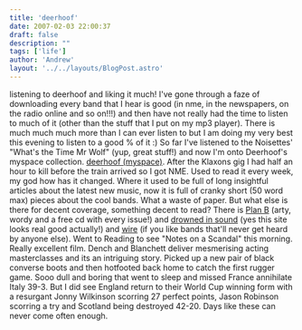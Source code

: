 ```yaml
---
title: 'deerhoof'
date: 2007-02-03 22:00:37
draft: false
description: ""
tags: ['life']
author: 'Andrew'
layout: '../../layouts/BlogPost.astro'
---
```


listening to deerhoof and liking it much! I've gone through a faze of downloading every band that I hear is good (in nme, in the newspapers, on the radio online and so on!!!) and then have not really had the time to listen to much of it (other than the stuff that I put on my mp3 player). There is much much much more than I can ever listen to but I am doing my very best this evening to listen to a good % of it :) So far I've listened to the Noisettes' "What's the Time Mr Wolf" (yup, great stuff!) and now I'm onto Deerhoof's myspace collection. [deerhoof (myspace)](http://myspace.com/deerhoof). After the Klaxons gig I had half an hour to kill before the train arrived so I got NME. Used to read it every week, my god how has it changed. Where it used to be full of long insightful articles about the latest new music, now it is full of cranky short (50 word max) pieces about the cool bands. What a waste of paper. But what else is there for decent coverage, something decent to read? There is [Plan B](http://www.planbmag.com) (arty, wordy and a free cd with every issue!) and [drowned in sound](http://drownedinsound.com/) (yes this site looks real good actually!) and [wire](http://www.thewire.co.uk/) (if you like bands that'll never get heard by anyone else). Went to Reading to see "Notes on a Scandal" this morning. Really excellent film. Dench and Blanchett deliver mesmerising acting masterclasses and its an intriguing story. Picked up a new pair of black converse boots and then hotfooted back home to catch the first rugger game. Sooo dull and boring that went to sleep and missed France annihilate Italy 39-3. But I did see England return to their World Cup winning form with a resurgant Jonny Wilkinson scorring 27 perfect points, Jason Robinson scorring a try and Scotland being destroyed 42-20. Days like these can never come often enough.
